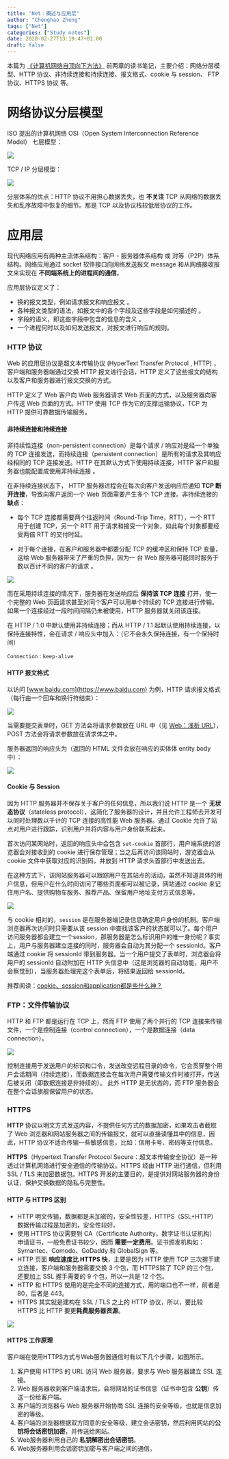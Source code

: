 ```yaml
---
title: "Net：概述与应用层"
author: "Chenghao Zheng"
tags: ["Net"]
categories: ["Study notes"]
date: 2020-02-27T13:19:47+01:00
draft: false
---
```



本篇为 [《计算机网络自顶向下方法》](https://book.douban.com/subject/30280001/) 前两章的读书笔记，主要介绍：网络分层模型、HTTP 协议、非持续连接和持续连接、报文格式、cookie 与 session、 FTP 协议、HTTPS 协议 等。



# 网络协议分层模型

ISO 提出的计算机网络 OSI（Open System Interconnection Reference Model） 七层模型：

![](/images/OSI分层模型.png)

TCP / IP 分层模型：

![](/images/TCP分层模型.png)

分层体系的优点：HTTP 协议不用担心数据丢失，也 **不关注** TCP 从网络的数据丢失和乱序故障中恢复的细节。那是 TCP 以及协议栈较低层协议的工作。

# 应用层

现代网络应用有两种主流体系结构：客户 - 服务器体系结构 或 对等（P2P）体系结构。网络应用通过 socket 软件接口向网络发送报文 message 和从网络接收报文来实现在 **不同端系统上的进程间的通信**。

应用层协议定义了：

* 换的报文类型，例如请求报文和响应报文 。
* 各种报文类型的语法，如报文中的各个字段及这些字段是如何描述的 。
* 字段的语义，即这些字段中包含的信息的含义 。
* 一个进程何时以及如何发送报文，对报文进行响应的规则。  

### HTTP 协议

Web 的应用层协议是超文本传输协议 (HyperText Transfer Protocol , HTTP)   ，客户端和服务器端通过交换 HTTP 报文进行会话，HTTP 定义了这些报文的结构以及客户和服务器进行报文交换的方式。

HTTP 定义了 Web 客户向 Web 服务器请求 Web 页面的方式，以及服务器向客户传送 Web 页面的方式。HTTP 使用 TCP 作为它的支撑运输协议，TCP 为 HTTP 提供可靠数据传输服务。

#### 非持续连接和持续连接

非持续性连接（non-persistent connection）是每个请求 / 响应对是经一个单独的 TCP 连接发送，而持续连接（persistent connection）是所有的请求及其响应经相同的 TCP 连接发送。HTTP 在其默认方式下使用持续连接，HTTP 客户和服务器也能配置成使用非持续连接 。  

在非持续连接状态下， HTTP 服务器进程会在每次向客户发送响应后通知 **TCP 断开连接**，导致向客户返回一个 Web 页面需要产生多个 TCP 连接。非持续连接的 **缺点**：

* 每个 TCP 连接都需要两个往返时间（Round-Trip Time，RTT），一个 RTT 用于创建 TCP，另一个 RTT 用于请求和接受一个对象，如此每个对象都要经受两倍 RTT 的交付时延。

* 对于每个连接，在客户和服务器中都要分配 TCP 的缓冲区和保持 TCP 变量，这给 Web 服务器带来了严重的负担，因为一 台 Web 服务器可能同时服务于数以百计不同的客户的请求 。   

![](/images/非持续连接.png)

而在采用持续连接的情况下，服务器在发送响应后 **保持该 TCP 连接** 打开，使一个完整的 Web 页面请求甚至对同个客户可以用单个持续的 TCP 连接进行传输。如果一个连接经过一段时间间隔仍未被使用，HTTP 服务器就关闭该连接。

在 HTTP / 1.0 中默认使用非持续连接；而从 HTTP / 1.1 起默认使用持续连接，以保持连接特性，会在请求 / 响应头中加入：（它不会永久保持连接，有一个保持时间）

```shell
Connection：keep-alive
```

#### HTTP 报文格式

以访问 [www.baidu.com](https://www.baidu.com) 为例，HTTP 请求报文格式（每行由一个回车和换行符结束）：

![](/images/请求头.png)

当需要提交表单时，GET 方法会将请求参数放在 URL 中（见 [Web：浅析 URL](http://chenghao.monster/2020/web-url/)），POST 方法会将请求参数放在请求体之中。

服务器返回的响应头为（返回的 HTML 文件会放在响应的实体体 entity body 中）：

![](/images/响应头.png)

#### Cookie 与 Session

因为 HTTP 服务器并不保存关于客户的任何信息，所以我们说 HTTP 是一个 **无状态协议**（stateless protocol），这简化了服务器的设计，并且允许工程师去开发可以同时处理数以千计的 TCP 连接的高性能 Web 服务器。通过 Cookie 允许了站点对用户进行跟踪，识别用户并将内容与用户身份联系起来。

首次访问某网站时，返回的响应头中会包含 `set-cookie` 首部行，用户端系统的游览器会对接收到的 cookie 进行保存管理；当之后再访问该网站时，游览器会从 cookie 文件中获取对应的识别码，并放到 HTTP 请求头首部行中发送出去。

在这种方式下，该网站服务器可以跟踪用户在其站点的活动，虽然不知道具体的用户信息，但用户在什么时间访问了哪些页面都可以被记录，网站通过 cookie 来记住用户名、提供购物车服务、推荐产品、保留用户地址支付方式信息等。

![](/images/cookie.png)

与 cookie 相对的，`session` 是在服务器端记录信息确定用户身份的机制。客户端浏览器再次访问时只需要从该 session 中查找该客户的状态就可以了。每个用户访问服务器都会建立一个session，那服务器是怎么标识用户的唯一身份呢？事实上，用户与服务器建立连接的同时，服务器会自动为其分配一个 sessionId。客户端通过 cookie 将 sessionId 带到服务器。当一个用户提交了表单时，浏览器会将用户的 sessionId 自动附加在 HTTP 头信息中（这是浏览器的自动功能，用户不会察觉到），当服务器处理完这个表单后，将结果返回给 sessionId。

推荐阅读：[cookie、session和application都是些什么神？](https://mp.weixin.qq.com/s?__biz=Mzg2NzA4MTkxNQ==&mid=2247487067&idx=3&sn=4c5e4d7dbd78487b5d94737514232162&chksm=ce40458ff937cc997b713085dbb7298fc7fee1ba7b7825f06e40dd5a4b5020e7a96174d65157&scene=0&xtrack=1&key=2495f607594ce962957990176ff0ddb668a77980f3c3dec4db1de46351a0c8d3ada572bdb632e2fa802062bd8e53ec924c538ca1346257e0b89e57b1e713d519891bf408009d3e9adfc970424927a87d&ascene=14&uin=MjE3NTkwMDQyMA%3D%3D&devicetype=Windows+10&version=62080079&lang=zh_CN&exportkey=AQGUunafp%2FrGut2qObQGz7w%3D&pass_ticket=7l13YI2o1Gse5In5S%2BVZ4HZ%2BGP20HBV2if7cHqRZPNOKVsi2ybcmgKVvdMgryGy3)

### FTP：文件传输协议

HTTP 和 FTP 都是运行在 TCP 上，然而 FTP 使用了两个并行的 TCP 连接来传输文件，一个是控制连接（control connection），一个是数据连接（data connection）。

![](/images/FTP.png)

控制连接用于发送用户的标识和口令，发送改变远程目录的命令，它会贯穿整个用户会话期间（持续连接），而数据连接会在每次用户需要传输文件时被打开，传送后被关闭（即数据连接是非持续的）。  此外 HTTP 是无状态的，而 FTP 服务器会在整个会话旗舰保留用户的状态。

### HTTPS 

**HTTP** 协议以明文方式发送内容，不提供任何方式的数据加密，如果攻击者截取了 Web 浏览器和网站服务器之间的传输报文，就可以直接读懂其中的信息，因此，HTTP 协议不适合传输一些敏感信息，比如：信用卡号、密码等支付信息。

**HTTPS**（Hypertext Transfer Protocol Secure：超文本传输安全协议）是一种透过计算机网络进行安全通信的传输协议。HTTPS 经由 HTTP 进行通信，但利用 SSL / TLS 来加密数据包。HTTPS 开发的主要目的，是提供对网站服务器的身份认证，保护交换数据的隐私与完整性。

#### HTTP 与 HTTPS 区别

- HTTP 明文传输，数据都是未加密的，安全性较差，HTTPS（SSL+HTTP） 数据传输过程是加密的，安全性较好。
- 使用 HTTPS 协议需要到 CA（Certificate Authority，数字证书认证机构） 申请证书，一般免费证书较少，因而 **需要一定费用**。证书颁发机构如：Symantec、Comodo、GoDaddy 和 GlobalSign 等。
- HTTP 页面 **响应速度比 HTTPS 快**，主要是因为 HTTP 使用 TCP 三次握手建立连接，客户端和服务器需要交换 3 个包，而 HTTPS除了 TCP 的三个包，还要加上 SSL 握手需要的 9 个包，所以一共是 12 个包。
- HTTP 和 HTTPS 使用的是完全不同的连接方式，用的端口也不一样，前者是 80，后者是 443。
- HTTPS 其实就是建构在 SSL / TLS 之上的 HTTP 协议，所以，要比较 HTTPS 比 HTTP 要更**耗费服务器资源**。

![](/images/非对称加密.jpg)

#### HTTPS 工作原理

客户端在使用HTTPS方式与Web服务器通信时有以下几个步骤，如图所示。

1. 客户使用 HTTPS 的 URL 访问 Web 服务器，要求与 Web 服务器建立 SSL 连接。
2. Web 服务器收到客户端请求后，会将网站的证书信息（证书中包含 **公钥**）传送一份给客户端。
3. 客户端的浏览器与 Web 服务器开始协商 SSL 连接的安全等级，也就是信息加密的等级。
4. 客户端的浏览器根据双方同意的安全等级，建立会话密钥，然后利用网站的**公钥将会话密钥加密**，并传送给网站。
5. Web服务器利用自己的 **私钥解密出会话密钥**。
6. Web服务器利用会话密钥加密与客户端之间的通信。

